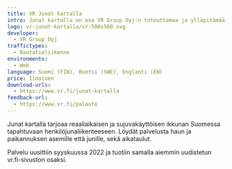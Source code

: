 ```yaml
---
title: VR Junat kartalla
intro: Junat kartalla on osa VR Group Oyj:n toteuttamaa ja ylläpitämää vr.fi-palvelua.
logo: vr-junat-kartalla/vr-500x500.svg
developer:
  - VR Group Oyj
traffictypes: 
  - Rautatieliikenne
environments:
  - Web
language: Suomi (FIN), Ruotsi (SWE), Englanti (EN)
price: Ilmainen
download-urls:
  - https://www.vr.fi/junat-kartalla
feedback-url:
  - https://www.vr.fi/palaute
---
```


Junat kartalla tarjoaa reaaliaikaisen ja sujuvakäyttöisen ikkunan Suomessa tapahtuvaan henkilöjunaliikenteeseen. Löydät palvelusta haun ja paikannuksen asemille että junille, sekä aikataulut.

Palvelu uusittiin syyskuussa 2022 ja tuotiin samalla aiemmin uudistetun vr.fi-sivuston osaksi.
